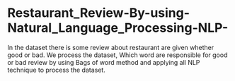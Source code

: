 # Restaurant_Review-By-using-Natural_Language_Processing-NLP-
In the dataset there is some review about restaurant are given whether good or bad. We process the dataset, Which word are responsible for good or bad review by using Bags of word method and applying all NLP technique to process the dataset. 
